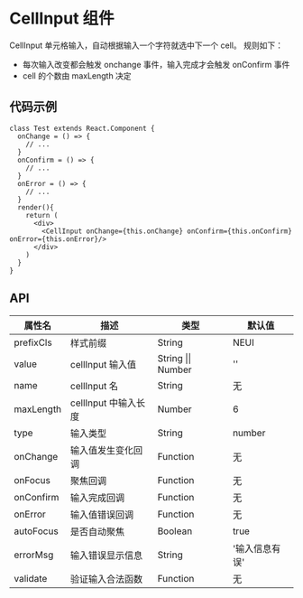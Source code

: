 # CellInput 组件
CellInput 单元格输入，自动根据输入一个字符就选中下一个 cell。 规则如下：
- 每次输入改变都会触发 onchange 事件，输入完成才会触发 onConfirm 事件
- cell 的个数由 maxLength 决定

## 代码示例
```
class Test extends React.Component {
  onChange = () => {
    // ...
  }
  onConfirm = () => {
    // ...
  }
  onError = () => {
    // ...
  }
  render(){
    return (
      <div>
        <CellInput onChange={this.onChange} onConfirm={this.onConfirm} onError={this.onError}/>
      </div>
    )
  }
}
```

## API 
属性名 | 描述 | 类型 | 默认值
--- | --- | --- | ---
prefixCls | 样式前缀 | String | NEUI
value | cellInput 输入值 | String \|\| Number | ''
name | cellInput 名| String | 无
maxLength | cellInput 中输入长度 | Number | 6
type | 输入类型| String | number
onChange | 输入值发生变化回调 | Function | 无
onFocus | 聚焦回调 | Function | 无
onConfirm | 输入完成回调 | Function | 无
onError | 输入值错误回调 | Function | 无
autoFocus | 是否自动聚焦 | Boolean | true
errorMsg | 输入错误显示信息 | String | '输入信息有误'
validate | 验证输入合法函数 | Function | 无
    